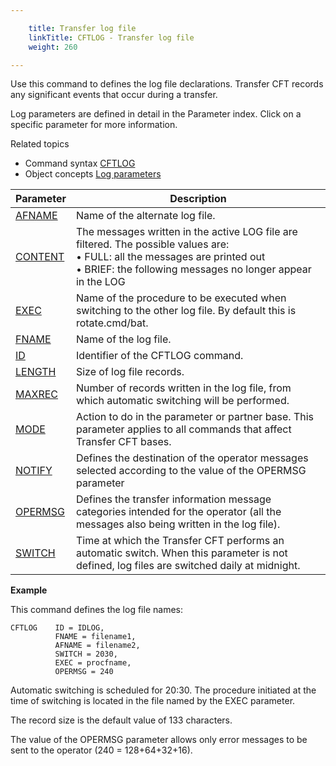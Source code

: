 ```yaml
---

    title: Transfer log file
    linkTitle: CFTLOG - Transfer log file
    weight: 260

---
```

Use this command to defines the log file declarations. Transfer CFT
records any significant events that occur during a transfer.

Log parameters are defined in detail in the Parameter index. Click on
a specific parameter for more information.

Related
topics

- Command syntax
    [CFTLOG](../../../c_intro_userinterfaces/command_summary#CFTLOG)
- Object concepts
    [Log parameters]()


| Parameter  | Description  |
| --- | --- |
| <a href="../../../c_intro_userinterfaces/command_summary/parameter_intro/afname">AFNAME</a>  | Name of the alternate log file. |
| <a href="../../../c_intro_userinterfaces/command_summary/parameter_intro/content">CONTENT</a> | The messages written in the active LOG file are filtered. The possible values are:<br/> • FULL: all the messages are printed out<br/> • BRIEF: the following messages no longer appear in the LOG |
| <a href="../../../c_intro_userinterfaces/command_summary/parameter_intro/exec">EXEC</a> | Name of the procedure to be executed when switching to the other log file. By default this is rotate.cmd/bat. |
| <a href="../../../c_intro_userinterfaces/command_summary/parameter_intro/fname">FNAME</a> | Name of the log file. |
| <a href="../../../c_intro_userinterfaces/command_summary/parameter_intro/id">ID</a> | Identifier of the CFTLOG command. |
| <a href="../../../c_intro_userinterfaces/command_summary/parameter_intro/length">LENGTH</a> | Size of log file records. |
| <a href="../../../c_intro_userinterfaces/command_summary/parameter_intro/maxrec">MAXREC</a> | Number of records written in the log file, from which automatic switching will be performed. |
| <a href="../../../c_intro_userinterfaces/command_summary/parameter_intro/mode">MODE</a> | Action to do in the parameter or partner base. This parameter applies to all commands that affect Transfer CFT bases. |
| <a href="../../../c_intro_userinterfaces/command_summary/parameter_intro/notify">NOTIFY</a> | Defines the destination of the operator messages selected according to the value of the OPERMSG parameter |
| <a href="../../../c_intro_userinterfaces/command_summary/parameter_intro/opermsg">OPERMSG</a> | Defines the transfer information message categories intended for the operator (all the messages also being written in the log file). |
| <a href="../../../c_intro_userinterfaces/command_summary/parameter_intro/switch">SWITCH</a> | Time at which the Transfer CFT performs an automatic switch. When this parameter is not defined, log files are switched daily at midnight. |


<span class="bold_in_para">****Example**** </span>

This command defines the log file names:

```
CFTLOG    ID = IDLOG,
          FNAME = filename1,
          AFNAME = filename2,
          SWITCH = 2030,
          EXEC = procfname,
          OPERMSG = 240
```

Automatic switching is scheduled for 20:30. The procedure initiated
at the time of switching is located in the file named by the EXEC parameter.

The record size is the default value of 133 characters.

The value of the OPERMSG parameter allows only error messages to be
sent to the operator (240 = 128+64+32+16).
